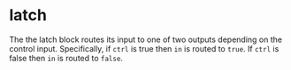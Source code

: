 # latch

The the latch block routes its input to one of two outputs depending
on the control input. Specifically, if `ctrl` is true then `in` is
routed to `true`. If `ctrl` is false then `in` is routed to `false`. 
